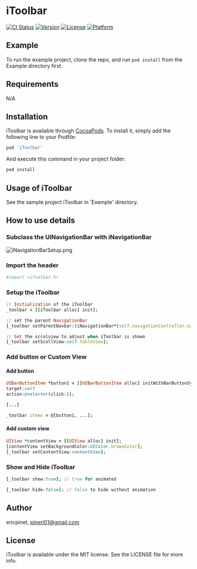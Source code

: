 # iToolbar

[![CI Status](http://img.shields.io/travis/ericpinet/iToolbar.svg?style=flat)](https://travis-ci.org/ericpinet/iToolbar)
[![Version](https://img.shields.io/cocoapods/v/iToolbar.svg?style=flat)](http://cocoapods.org/pods/iToolbar)
[![License](https://img.shields.io/cocoapods/l/iToolbar.svg?style=flat)](http://cocoapods.org/pods/iToolbar)
[![Platform](https://img.shields.io/cocoapods/p/iToolbar.svg?style=flat)](http://cocoapods.org/pods/iToolbar)

## Example

To run the example project, clone the repo, and run `pod install` from the Example directory first.

## Requirements

N/A

## Installation

iToolbar is available through [CocoaPods](http://cocoapods.org). To install
it, simply add the following line to your Podfile:

```ruby
pod 'iToolbar'
```

And execute this command in your project folder:

```ruby
pod install
```

## Usage of iToolbar

See the sample project iToolbar in 'Exemple' directory.

## How to use details

### Subclass the UINavigationBar with iNavigationBar

![iNavigationBarSetup.png](https://github.com/ericpinet/iToolbar/readme/iNavigationBarSetup.png)

### Import the header

```ruby
#import <iToolbar.h>
```

### Setup the iToolbar

```ruby
// Initialization of the iToolbar
_toolbar = [[iToolbar alloc] init];

// set the parent NavigationBar
[_toolbar setParentNavbar:(iNavigationBar*)self.navigationController.navigationBar];

// Set the scrolview to adjust when iToolbar is shown
[_toolbar setScollView:self.tableView];
```

### Add button or Custom View

#### Add button

```ruby
UIBarButtonItem *button1 = [[UIBarButtonItem alloc] initWithBarButtonSystemItem:UIBarButtonSystemItemAction
target:self
action:@selector(click:)];

[...]

_toolbar.items = @[button1, ...];
```

#### Add custom view

```ruby
UIView *contentView = [[UIView alloc] init];
[contentView setBackgroundColor:UIColor.brownColor];
[_toolbar setContentView:contentView];
```

### Show and Hide iToolbar

```ruby
[_toolbar show:true]; // true for animated

[_toolbar hide:false]; // false to hide without animation
```

## Author

ericpinet, pineri01@gmail.com

## License

iToolbar is available under the MIT license. See the LICENSE file for more info.

